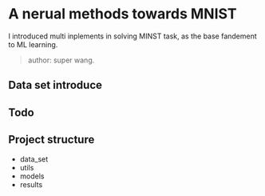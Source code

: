 # A nerual methods towards MNIST 

I introduced multi inplements in solving MINST task, as the base fandement to ML learning.

> author: super wang.

## Data set introduce



## Todo



## Project structure

- data_set
- utils
- models
- results